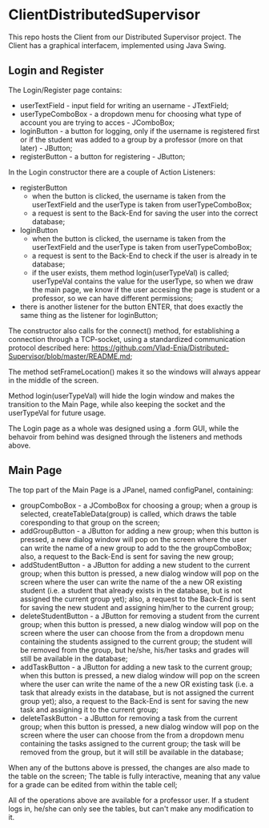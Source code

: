 # ClientDistributedSupervisor

This repo hosts the Client from our Distributed Supervisor project. The Client has a graphical interfacem, implemented using Java Swing. 

## Login and Register

The Login/Register page contains:
  - userTextField - input field for writing an username - JTextField;
  - userTypeComboBox - a dropdown menu for choosing what type of account you are trying to acces - JComboBox;
  - loginButton - a button for logging, only if the username is registered first or if the student was added to a group by a professor (more on that later) - JButton;
  - registerButton - a button for registering - JButton;
  
In the Login constructor there are a couple of Action Listeners:
  - registerButton 
    - when the button is clicked, the username is taken from the userTextField and the userType is taken from userTypeComboBox;
    - a request is sent to the Back-End for saving the user into the correct database;
  - loginButton
    - when the button is clicked, the username is taken from the userTextField and the userType is taken from userTypeComboBox;
    - a request is sent to the Back-End to check if the user is already in te database;
    - if the user exists, them method login(userTypeVal) is called; userTypeVal contains the value for the userType, so when we draw the main page, we know if the user accesing the page is student or a professor, so we can have different permissions;
  - there is another listener for the button ENTER, that does exactly the same thing as the listener for loginButton;
  
The constructor also calls for the connect() method, for establishing a connection through a TCP-socket, using a standardized communication protocol described here: https://github.com/Vlad-Enia/Distributed-Supervisor/blob/master/README.md;

The method setFrameLocation() makes it so the windows will always appear in the middle of the screen.

Method login(userTypeVal) will hide the login window and makes the transition to the Main Page, while also keeping the socket and the userTypeVal for future usage.
  
The Login page as a whole was designed using a .form GUI, while the behavoir from behind was designed through the listeners and methods above.

## Main Page

The top part of the Main Page is a JPanel, named configPanel, containing:
  - groupComboBox - a JComboBox for choosing a group; when a group is selected, createTableData(group) is called, which draws the table coresponding to that group on the screen;
  - addGroupButton - a JButton for adding a new group; when this button is pressed, a new dialog window will pop on the screen where the user can write the name of a new group to add to the the groupComboBox; also, a request to the Back-End is sent for saving the new group;
  - addStudentButton - a JButton for adding a new student to the current group; when this button is pressed, a new dialog window will pop on the screen where the user can write the name of the a new OR existing student (i.e. a student that already exists in the database, but is not assigned the current group yet); also, a request to the Back-End is sent for saving the new student and assigning him/her to the current group; 
  - deleteStudentButton - a JButton for removing a student from the current group; when this button is pressed, a new dialog window will pop on the screen where the user can choose from the from a dropdown menu containing the students assigned to the current group; the student will be removed from the group, but he/she, his/her tasks and grades will still be available in the database;
  - addTaskButton - a JButton for adding a new task to the current group; when this button is pressed, a new dialog window will pop on the screen where the user can write the name of the a new OR existing task (i.e. a task that already exists in the database, but is not assigned the current group yet); also, a request to the Back-End is sent for saving the new task and assigning it to the current group; 
  - deleteTaskButton - a JButton for removing a task from the current group; when this button is pressed, a new dialog window will pop on the screen where the user can choose from the from a dropdown menu containing the tasks assigned to the current group; the task will be removed from the group, but it will still be available in the database;

When any of the buttons above is pressed, the changes are also made to the table on the screen;
The table is fully interactive, meaning that any value for a grade can be edited from within the table cell;

All of the operations above are available for a professor user. If a student logs in, he/she can only see the tables, but can't make any modification to it.


